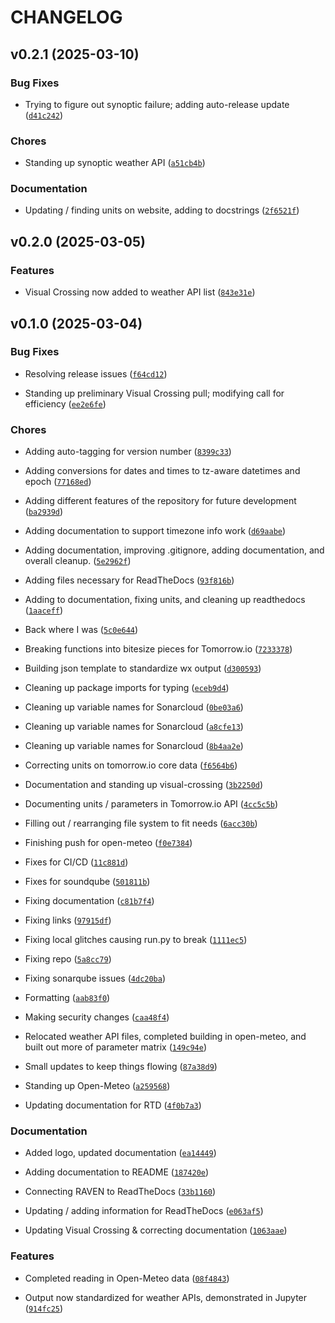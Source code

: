 # CHANGELOG


## v0.2.1 (2025-03-10)

### Bug Fixes

- Trying to figure out synoptic failure; adding auto-release update
  ([`d41c242`](https://github.com/ajpung/raven/commit/d41c24289b61b6e275f1535cc0da9471db15836a))

### Chores

- Standing up synoptic weather API
  ([`a51cb4b`](https://github.com/ajpung/raven/commit/a51cb4b1c654aef1da44f59029c91f9d7363b475))

### Documentation

- Updating / finding units on website, adding to docstrings
  ([`2f6521f`](https://github.com/ajpung/raven/commit/2f6521f339f0fae8df9eb0a912e7f43d45e010f6))


## v0.2.0 (2025-03-05)

### Features

- Visual Crossing now added to weather API list
  ([`843e31e`](https://github.com/ajpung/raven/commit/843e31ea32b8e0e5e8d08a9c758ffccc927c9795))


## v0.1.0 (2025-03-04)

### Bug Fixes

- Resolving release issues
  ([`f64cd12`](https://github.com/ajpung/raven/commit/f64cd1272145c833b8c6bec02e56ace9562643e2))

- Standing up preliminary Visual Crossing pull; modifying call for efficiency
  ([`ee2e6fe`](https://github.com/ajpung/raven/commit/ee2e6fe8dba4eabfde94bf6b172350d44e1b4199))

### Chores

- Adding auto-tagging for version number
  ([`8399c33`](https://github.com/ajpung/raven/commit/8399c33ddd33147e4a8ab192519b2e7d8c404e0c))

- Adding conversions for dates and times to tz-aware datetimes and epoch
  ([`77168ed`](https://github.com/ajpung/raven/commit/77168edd775193fec02a1ea3d37535c00ae4162d))

- Adding different features of the repository for future development
  ([`ba2939d`](https://github.com/ajpung/raven/commit/ba2939d126635fb1278827f7e5832256db0ba8bd))

- Adding documentation to support timezone info work
  ([`d69aabe`](https://github.com/ajpung/raven/commit/d69aabe3713329d19933e9e1286549487b68993d))

- Adding documentation, improving .gitignore, adding documentation, and overall cleanup.
  ([`5e2962f`](https://github.com/ajpung/raven/commit/5e2962f600f0deced67c8020ae71f6acfee28e14))

- Adding files necessary for ReadTheDocs
  ([`93f816b`](https://github.com/ajpung/raven/commit/93f816b763adb1081fd086375560131ba7a2cb2e))

- Adding to documentation, fixing units, and cleaning up readthedocs
  ([`1aaceff`](https://github.com/ajpung/raven/commit/1aaceff517a425a40946d9439a664ea6dd4f6232))

- Back where I was
  ([`5c0e644`](https://github.com/ajpung/raven/commit/5c0e644acfed7fa02b78368650835ff66284c6fe))

- Breaking functions into bitesize pieces for Tomorrow.io
  ([`7233378`](https://github.com/ajpung/raven/commit/7233378730d875addd6cfd910c75775b09d3375c))

- Building json template to standardize wx output
  ([`d300593`](https://github.com/ajpung/raven/commit/d3005937c9a5cafde43a0bc469f7ddabe0a17df1))

- Cleaning up package imports for typing
  ([`eceb9d4`](https://github.com/ajpung/raven/commit/eceb9d44c0e2f85f3117be9bfaaafbb276e17eb8))

- Cleaning up variable names for Sonarcloud
  ([`0be03a6`](https://github.com/ajpung/raven/commit/0be03a6e04e2c47b28ef73042421220a3da24021))

- Cleaning up variable names for Sonarcloud
  ([`a8cfe13`](https://github.com/ajpung/raven/commit/a8cfe13150b45762441727c559086ce17afc1394))

- Cleaning up variable names for Sonarcloud
  ([`8b4aa2e`](https://github.com/ajpung/raven/commit/8b4aa2e154b8f2a82bd3f9c1377846e3822f09dc))

- Correcting units on tomorrow.io core data
  ([`f6564b6`](https://github.com/ajpung/raven/commit/f6564b67ee815910069c1e3e21a2cbc640e31531))

- Documentation and standing up visual-crossing
  ([`3b2250d`](https://github.com/ajpung/raven/commit/3b2250d92e80dd1d3a850936c934bfb52fc7fb79))

- Documenting units / parameters in Tomorrow.io API
  ([`4cc5c5b`](https://github.com/ajpung/raven/commit/4cc5c5b78020e2c0205e09ef9c15bdb39ec82c05))

- Filling out / rearranging file system to fit needs
  ([`6acc30b`](https://github.com/ajpung/raven/commit/6acc30b736ca987a0fb3d04d582fe7ecf24ce3ab))

- Finishing push for open-meteo
  ([`f0e7384`](https://github.com/ajpung/raven/commit/f0e7384caf83a99387222b034f9a031404c52202))

- Fixes for CI/CD
  ([`11c881d`](https://github.com/ajpung/raven/commit/11c881db4612fcbd00fde92b23318d25e42f929f))

- Fixes for soundqube
  ([`501811b`](https://github.com/ajpung/raven/commit/501811b762260d600b0918d91700ef3e83386b81))

- Fixing documentation
  ([`c81b7f4`](https://github.com/ajpung/raven/commit/c81b7f47d7e8a5cde733c4a80aa74878769a57c8))

- Fixing links
  ([`97915df`](https://github.com/ajpung/raven/commit/97915df59596f39105bd79a3ac3676dc0526ed02))

- Fixing local glitches causing run.py to break
  ([`1111ec5`](https://github.com/ajpung/raven/commit/1111ec5e86423f534d6a1251d74b4b7a146d5e49))

- Fixing repo
  ([`5a8cc79`](https://github.com/ajpung/raven/commit/5a8cc79c24274d49e7e695e028133512610c7ef1))

- Fixing sonarqube issues
  ([`4dc20ba`](https://github.com/ajpung/raven/commit/4dc20babae5f250e95fd957490e78c24adfedd72))

- Formatting
  ([`aab83f0`](https://github.com/ajpung/raven/commit/aab83f063a9a81c6bbb42378b8cedd6ff1d3e874))

- Making security changes
  ([`caa48f4`](https://github.com/ajpung/raven/commit/caa48f4e134c967911635c36c1cab11963b02d8b))

- Relocated weather API files, completed building in open-meteo, and built out more of parameter
  matrix
  ([`149c94e`](https://github.com/ajpung/raven/commit/149c94ed4d042e03dee6ab24322814e8b8061e8a))

- Small updates to keep things flowing
  ([`87a38d9`](https://github.com/ajpung/raven/commit/87a38d9836c0a2fee8b1f8aa3348282e9455fe53))

- Standing up Open-Meteo
  ([`a259568`](https://github.com/ajpung/raven/commit/a2595680a149a8f2652d3283de7d3cbedeb2790b))

- Updating documentation for RTD
  ([`4f0b7a3`](https://github.com/ajpung/raven/commit/4f0b7a344e52e435a1c11542d83c334ec6a9e9d1))

### Documentation

- Added logo, updated documentation
  ([`ea14449`](https://github.com/ajpung/raven/commit/ea144497aaa84a6f3a666b8896c16b486419c432))

- Adding documentation to README
  ([`187420e`](https://github.com/ajpung/raven/commit/187420e1bfb801ba1b191f579e2614ec58f3be4a))

- Connecting RAVEN to ReadTheDocs
  ([`33b1160`](https://github.com/ajpung/raven/commit/33b116010eeb76581702cffc6185eb6cbd96fcd0))

- Updating / adding information for ReadTheDocs
  ([`e063af5`](https://github.com/ajpung/raven/commit/e063af5186dd080e58eba35245dab77d5c1dffbc))

- Updating Visual Crossing & correcting documentation
  ([`1063aae`](https://github.com/ajpung/raven/commit/1063aaea3c8db4971967653cfc8bebca85c2dcbd))

### Features

- Completed reading in Open-Meteo data
  ([`08f4843`](https://github.com/ajpung/raven/commit/08f4843fa4654b6ea63d41c06ff3a7b83fefb43d))

- Output now standardized for weather APIs, demonstrated in Jupyter
  ([`914fc25`](https://github.com/ajpung/raven/commit/914fc25224060b0dbebb8ee1930c8cd41d090c7d))
